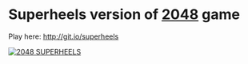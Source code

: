 Superheels version of [2048](http://gabrielecirulli.github.io/2048/) game
=========================================================================

Play here: http://git.io/superheels

[![2048 SUPERHEELS](http://oi57.tinypic.com/2i28kgn.jpg)](http://git.io/superheels)